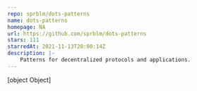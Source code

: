 ```yaml
---
repo: sprblm/dots-patterns
name: dots-patterns
homepage: NA
url: https://github.com/sprblm/dots-patterns
stars: 111
starredAt: 2021-11-13T20:00:14Z
description: |-
    Patterns for decentralized protocols and applications.
---
```


[object Object]
